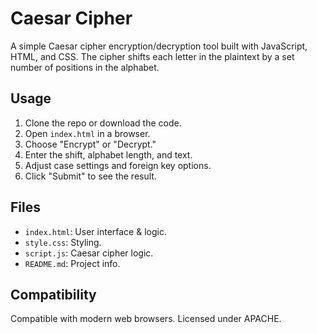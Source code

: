 # Caesar Cipher

A simple Caesar cipher encryption/decryption tool built with JavaScript, HTML, and CSS. The cipher shifts each letter in the plaintext by a set number of positions in the alphabet.

## Usage
1. Clone the repo or download the code.
2. Open `index.html` in a browser.
3. Choose "Encrypt" or "Decrypt."
4. Enter the shift, alphabet length, and text.
5. Adjust case settings and foreign key options.
6. Click "Submit" to see the result.

## Files
- `index.html`: User interface & logic.
- `style.css`: Styling.
- `script.js`: Caesar cipher logic.
- `README.md`: Project info.

## Compatibility
Compatible with modern web browsers. Licensed under APACHE.
